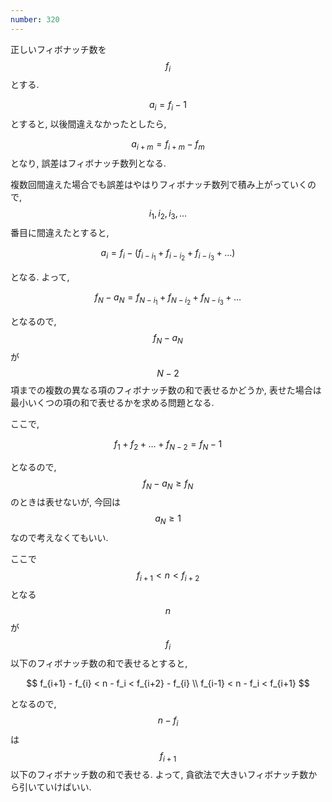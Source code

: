 ```yaml
---
number: 320
---
```

正しいフィボナッチ数を $$ f_i $$ とする.

$$ a_i = f_i - 1 $$ とすると, 以後間違えなかったとしたら,

$$ a_{i+m} = f_{i+m} - f_m $$ となり, 誤差はフィボナッチ数列となる.

複数回間違えた場合でも誤差はやはりフィボナッチ数列で積み上がっていくので, $$ i_1, i_2, i_3, \dots $$ 番目に間違えたとすると,

$$
a_i = f_i - (f_{i-i_1} + f_{i-i_2} + f_{i-i_3} + \dots)
$$

となる. よって,

$$
f_N - a_N = f_{N-i_1} + f_{N-i_2} + f_{N-i_3} + \dots
$$

となるので, $$ f_N - a_N $$ が $$ N-2 $$ 項までの複数の異なる項のフィボナッチ数の和で表せるかどうか, 表せた場合は最小いくつの項の和で表せるかを求める問題となる.

ここで,

$$
f_1 + f_2 + \dots + f_{N-2} = f_N - 1
$$

となるので, $$ f_N - a_N \geq f_N $$ のときは表せないが, 今回は $$ a_N \geq 1 $$ なので考えなくてもいい.

ここで $$ f_{i+1} < n < f_{i+2} $$ となる $$ n $$ が $$ f_i $$ 以下のフィボナッチ数の和で表せるとすると,

$$
f_{i+1} - f_{i} < n - f_i < f_{i+2} - f_{i} \\
f_{i-1} < n - f_i < f_{i+1}
$$

となるので, $$ n - f_i $$ は $$ f_{i+1} $$ 以下のフィボナッチ数の和で表せる. よって, 貪欲法で大きいフィボナッチ数から引いていけばいい.

